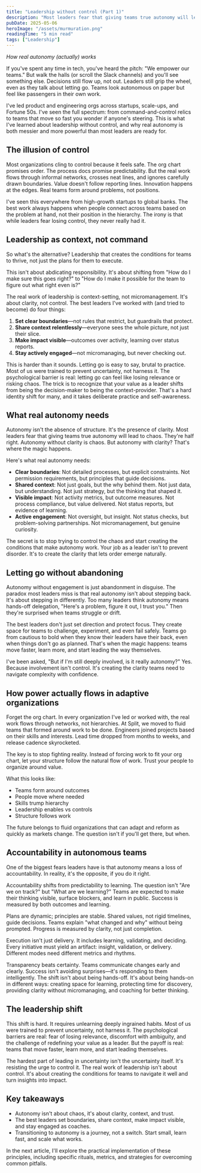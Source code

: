 ```yaml
---
title: "Leadership without control (Part 1)"
description: "Most leaders fear that giving teams true autonomy will lead to chaos. They're half right. Autonomy without clarity is chaos. But autonomy with clarity? That's where the magic happens. Your job isn't to prevent disorder, but to create clarity."
pubDate: 2025-05-06
heroImage: "/assets/murmuration.png"
readingTime: "5 min read"
tags: ["Leadership"]
---
```


*How real autonomy (actually) works*

If you've spent any time in tech, you've heard the pitch: "We empower our teams." But walk the halls (or scroll the Slack channels) and you'll see something else. Decisions still flow up, not out. Leaders still grip the wheel, even as they talk about letting go. Teams look autonomous on paper but feel like passengers in their own work.

I've led product and engineering orgs across startups, scale-ups, and Fortune 50s. I've seen the full spectrum: from command-and-control relics to teams that move so fast you wonder if anyone's steering. This is what I've learned about leadership without control, and why real autonomy is both messier and more powerful than most leaders are ready for.

## The illusion of control

Most organizations cling to control because it feels safe. The org chart promises order. The process docs promise predictability. But the real work flows through informal networks, crosses neat lines, and ignores carefully drawn boundaries. Value doesn't follow reporting lines. Innovation happens at the edges. Real teams form around problems, not positions.

I've seen this everywhere from high-growth startups to global banks. The best work always happens when people connect across teams based on the problem at hand, not their position in the hierarchy. The irony is that while leaders fear losing control, they never really had it.

## Leadership as context, not command

So what's the alternative? Leadership that creates the conditions for teams to thrive, not just the plans for them to execute.

This isn't about abdicating responsibility. It's about shifting from "How do I make sure this goes right?" to "How do I make it possible for the team to figure out what right even is?"

The real work of leadership is context-setting, not micromanagement. It's about clarity, not control. The best leaders I've worked with (and tried to become) do four things:

1. **Set clear boundaries**—not rules that restrict, but guardrails that protect.
2. **Share context relentlessly**—everyone sees the whole picture, not just their slice.
3. **Make impact visible**—outcomes over activity, learning over status reports.
4. **Stay actively engaged**—not micromanaging, but never checking out.

This is harder than it sounds. Letting go is easy to say, brutal to practice. Most of us were trained to prevent uncertainty, not harness it. The psychological barrier is real: letting go can feel like losing relevance or risking chaos. The trick is to recognize that your value as a leader shifts from being the decision-maker to being the context-provider. That's a hard identity shift for many, and it takes deliberate practice and self-awareness.

## What real autonomy needs

Autonomy isn't the absence of structure. It's the presence of clarity. Most leaders fear that giving teams true autonomy will lead to chaos. They're half right. Autonomy without clarity is chaos. But autonomy with clarity? That's where the magic happens.

Here's what real autonomy needs:

* **Clear boundaries**: Not detailed processes, but explicit constraints. Not permission requirements, but principles that guide decisions.
* **Shared context**: Not just goals, but the why behind them. Not just data, but understanding. Not just strategy, but the thinking that shaped it.
* **Visible impact**: Not activity metrics, but outcome measures. Not process compliance, but value delivered. Not status reports, but evidence of learning.
* **Active engagement**: Not oversight, but insight. Not status checks, but problem-solving partnerships. Not micromanagement, but genuine curiosity.

The secret is to stop trying to control the chaos and start creating the conditions that make autonomy work. Your job as a leader isn't to prevent disorder. It's to create the clarity that lets order emerge naturally.

## Letting go without abandoning

Autonomy without engagement is just abandonment in disguise. The paradox most leaders miss is that real autonomy isn't about stepping back. It's about stepping in differently. Too many leaders think autonomy means hands-off delegation, "Here's a problem, figure it out, I trust you." Then they're surprised when teams struggle or drift.

The best leaders don't just set direction and protect focus. They create space for teams to challenge, experiment, and even fail safely. Teams go from cautious to bold when they know their leaders have their back, even when things don't go as planned. That's when the magic happens: teams move faster, learn more, and start leading the way themselves.

I've been asked, "But if I'm still deeply involved, is it really autonomy?" Yes. Because involvement isn't control. It's creating the clarity teams need to navigate complexity with confidence.

## How power actually flows in adaptive organizations

Forget the org chart. In every organization I've led or worked with, the real work flows through networks, not hierarchies. At Split, we moved to fluid teams that formed around work to be done. Engineers joined projects based on their skills and interests. Lead time dropped from months to weeks, and release cadence skyrocketed.

The key is to stop fighting reality. Instead of forcing work to fit your org chart, let your structure follow the natural flow of work. Trust your people to organize around value.

What this looks like:

* Teams form around outcomes
* People move where needed
* Skills trump hierarchy
* Leadership enables vs controls
* Structure follows work

The future belongs to fluid organizations that can adapt and reform as quickly as markets change. The question isn't if you'll get there, but when.

## Accountability in autonomous teams

One of the biggest fears leaders have is that autonomy means a loss of accountability. In reality, it's the opposite, if you do it right.

Accountability shifts from predictability to learning. The question isn't "Are we on track?" but "What are we learning?" Teams are expected to make their thinking visible, surface blockers, and learn in public. Success is measured by both outcomes and learning.

Plans are dynamic; principles are stable. Shared values, not rigid timelines, guide decisions. Teams explain "what changed and why" without being prompted. Progress is measured by clarity, not just completion.

Execution isn't just delivery. It includes learning, validating, and deciding. Every initiative must yield an artifact: insight, validation, or delivery. Different modes need different metrics and rhythms.

Transparency beats certainty. Teams communicate changes early and clearly. Success isn't avoiding surprises—it's responding to them intelligently. The shift isn't about being hands-off. It's about being hands-on in different ways: creating space for learning, protecting time for discovery, providing clarity without micromanaging, and coaching for better thinking.

## The leadership shift

This shift is hard. It requires unlearning deeply ingrained habits. Most of us were trained to prevent uncertainty, not harness it. The psychological barriers are real: fear of losing relevance, discomfort with ambiguity, and the challenge of redefining your value as a leader. But the payoff is real: teams that move faster, learn more, and start leading themselves.

The hardest part of leading in uncertainty isn't the uncertainty itself. It's resisting the urge to control it. The real work of leadership isn't about control. It's about creating the conditions for teams to navigate it well and turn insights into impact.

## Key takeaways

* Autonomy isn't about chaos, it's about clarity, context, and trust.
* The best leaders set boundaries, share context, make impact visible, and stay engaged as coaches.
* Transitioning to autonomy is a journey, not a switch. Start small, learn fast, and scale what works.

In the next article, I'll explore the practical implementation of these principles, including specific rituals, metrics, and strategies for overcoming common pitfalls.
